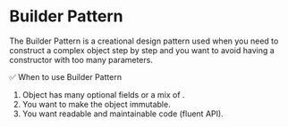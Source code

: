 # Builder Pattern

The Builder Pattern is a creational design pattern used when you need to construct a complex object step by step and you want to avoid having a constructor with too many parameters.

✅ When to use Builder Pattern
1. Object has many optional fields or a mix of .
2. You want to make the object immutable.
3. You want readable and maintainable code (fluent API).

```